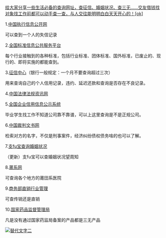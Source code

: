 
<a href="https://m.weibo.cn/status/4379832987549429?">
给大家分享一些生活必备的查询网址，查征信、婚姻状况、查三无……交友借钱找对象找工作前都可以动手查一查，与人交往能明明白白天天开心的！[ok]</a>

1.[中国执行信息公开网](http://zxgk.court.gov.cn/?dt_dapp=1)

可以查到一个人的失信记录

2.[全国标准信息公共服务平台](http://www.std.gov.cn/?dt_dapp=1)

每个行业接触到的各种标准，包括行业标准、团体标准、国外标准，已废止的、现行的、即将实施的都能查到。

3.[征信中心](https://ipcrs.pbccrc.org.cn/?dt_dapp=1)（银行一般规定：一个月不要查询超过三次）

用来查询自己的个人信用记录，违约、延迟还款和查询是否存在不良记录。

4.[中国法律法规资讯网](http://www.86148.com/?dt_dapp=1)

5.[全国企业信用信息公示系统](http://gsxt.saic.gov.cn/)

毕业学生找工作不知道公司靠不靠谱，可以上这里查询是不是正规公司。

6.[中国裁判文书网](http://wenshu.court.gov.cn/)

检索对方的名字，不仅是刑事案件，经济纠纷债权债务啥的也可以了解。

7.[支fu宝查询婚姻状况](https://www.douban.com/doubanapp/dispatch?uri=/group/topic/142322388&dt_dapp=1)

（更新）支fu宝可以查婚姻状况望周知

8.[莆系网](http://m.putianxi.cn/)

可查询各个地方的莆田系医院

9.[商务部直销行业管理](http://zxgl.mofcom.gov.cn/front/index;jsessionid=ACF8933475B5C95D2D52197FDD72A7FF)

可查传销还是直销

10.[国家药品监督管理局](http://www.nmpa.gov.cn/WS04/CL2042/)

凡是没有通过国家药监局备案的产品都是三无产品


<a href="https://m.weibo.cn/status/4379832987549429?">
<img src="https://wx1.sinaimg.cn/orj360/0073YlA0gy1g3q9zaex7bj30hs0hsq3p.jpg" alt="替代文字二" title="给大家分享一些生活必备的查询网址，查征信、婚姻状况、查三无……交友借钱找对象找工作前都可以动手查一查，与人交往能明明白白天天开心的！"></a>
